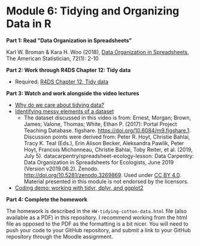 # Module 6: Tidying and Organizing Data in R

**Part 1: Read "Data Organization in Spreadsheets"**

Karl W. Broman & Kara H. Woo (2018), [Data Organization in Spreadsheets](https://www.tandfonline.com/doi/full/10.1080/00031305.2017.1375989), The American Statistician, 72(1): 2-10 

**Part 2: Work through R4DS Chapter 12: Tidy data** 
- Required: [R4DS Chapter 12, Tidy data](https://r4ds.had.co.nz/tidy-data.html)

**Part 3: Watch and work alongside the video lectures**
- [Why do we care about tidying data?](https://youtu.be/9dIKnQHrawk)
- [Identifying messy elements of a dataset](https://youtu.be/9mz0BR1zqsY)
  - The dataset discussed in this video is from: Ernest, Morgan; Brown, James; Valone, Thomas; White, Ethan P. (2017): Portal Project Teaching Database. figshare. https://doi.org/10.6084/m9.figshare.1. Discussion points were derived from: Peter R. Hoyt, Christie Bahlai, Tracy K. Teal (Eds.), Erin Alison Becker, Aleksandra Pawlik, Peter Hoyt, Francois Michonneau, Christie Bahlai, Toby Reiter, et al. (2019, July 5). datacarpentry/spreadsheet-ecology-lesson: Data Carpentry: Data Organization in Spreadsheets for Ecologists, June 2019 (Version v2019.06.2). Zenodo. http://doi.org/10.5281/zenodo.3269869. Used under [CC BY 4.0](https://creativecommons.org/licenses/by/4.0/). Material presented in this module is not endorsed by the licensors.
- [Coding demo: working with tidyr, dplyr, and ggplot2](https://youtu.be/PDQqAJ_OH2Q)

**Part 4: Complete the homework**

The homework is described in the `HW-tidying-cotton-data.html` file (also available as a PDF) in this repository. I recommend working from the html file as opposed to the PDF as the formatting is a bit nicer. You will need to push your code to your GitHub repository, and submit a link to your GitHub repository through the Moodle assignment. 


